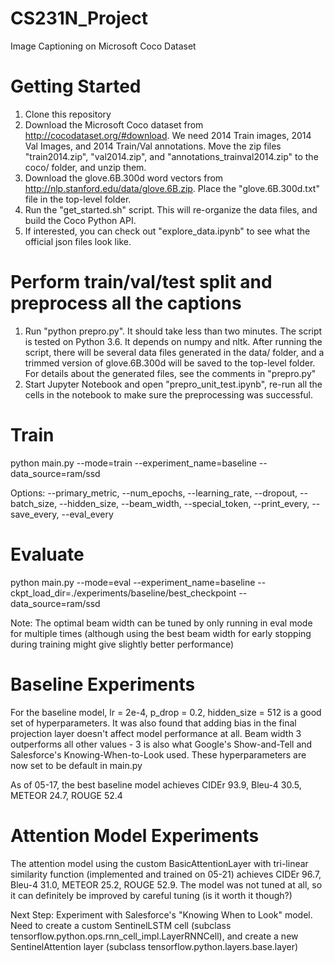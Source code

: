 # CS231N_Project
Image Captioning on Microsoft Coco Dataset

# Getting Started
1. Clone this repository
2. Download the Microsoft Coco dataset from http://cocodataset.org/#download. We need 2014 Train images, 2014 Val Images, and 2014 Train/Val annotations. Move the zip files "train2014.zip", "val2014.zip", and "annotations_trainval2014.zip" to the coco/ folder, and unzip them.
3. Download the glove.6B.300d word vectors from http://nlp.stanford.edu/data/glove.6B.zip. Place the "glove.6B.300d.txt" file in the top-level folder.
4. Run the "get_started.sh" script. This will re-organize the data files, and build the Coco Python API.
5. If interested, you can check out "explore_data.ipynb" to see what the official json files look like.

# Perform train/val/test split and preprocess all the captions
1. Run "python prepro.py". It should take less than two minutes. The script is tested on Python 3.6. It depends on numpy and nltk. After running the script, there will be several data files generated in the data/ folder, and a trimmed version of glove.6B.300d will be saved to the top-level folder. For details about the generated files, see the comments in "prepro.py"
2. Start Jupyter Notebook and open "prepro_unit_test.ipynb", re-run all the cells in the notebook to make sure the preprocessing was successful.

# Train
python main.py --mode=train --experiment_name=baseline --data_source=ram/ssd

Options: --primary_metric, --num_epochs, --learning_rate, --dropout, --batch_size, --hidden_size, --beam_width, --special_token, --print_every, --save_every, --eval_every

# Evaluate
python main.py --mode=eval --experiment_name=baseline --ckpt_load_dir=./experiments/baseline/best_checkpoint --data_source=ram/ssd

Note: The optimal beam width can be tuned by only running in eval mode for multiple times (although using the best beam width for early stopping during training might give slightly better performance)

# Baseline Experiments
For the baseline model, lr = 2e-4, p_drop = 0.2, hidden_size = 512 is a good set of hyperparameters. It was also found that adding bias in the final projection layer doesn't affect model performance at all. Beam width 3 outperforms all other values - 3 is also what Google's Show-and-Tell and Salesforce's Knowing-When-to-Look used. These hyperparameters are now set to be default in main.py

As of 05-17, the best baseline model achieves CIDEr 93.9, Bleu-4 30.5, METEOR 24.7, ROUGE 52.4

# Attention Model Experiments
The attention model using the custom BasicAttentionLayer with tri-linear similarity function (implemented and trained on 05-21) achieves CIDEr 96.7, Bleu-4 31.0, METEOR 25.2, ROUGE 52.9. The model was not tuned at all, so it can definitely be improved by careful tuning (is it worth it though?)

Next Step: Experiment with Salesforce's "Knowing When to Look" model. Need to create a custom SentinelLSTM cell (subclass tensorflow.python.ops.rnn_cell_impl.LayerRNNCell), and create a new SentinelAttention layer (subclass tensorflow.python.layers.base.layer)
